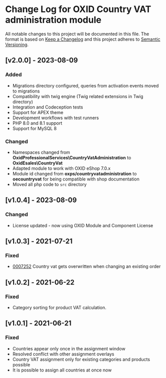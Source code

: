 # Change Log for OXID Country VAT administration module

All notable changes to this project will be documented in this file.
The format is based on [Keep a Changelog](http://keepachangelog.com/)
and this project adheres to [Semantic Versioning](http://semver.org/).

## [v2.0.0] - 2023-08-09

### Added
- Migrations directory configured, queries from activation events moved to migrations
- Compatibility with twig engine (Twig related extensions in Twig directory)
- Integration and Codeception tests
- Support for APEX theme
- Development workflows with test runners
- PHP 8.0 and 8.1 support
- Support for MySQL 8

### Changed
- Namespaces changed from **OxidProfessionalServices\CountryVatAdministration** to **OxidEsales\CountryVat**
- Adapted module to work with OXID eShop 7.0.x
- Module id changed from **oxps/countryvatadministration** to **oecountryvat** for being compatible with shop documentation
- Moved all php code to `src` directory

## [v1.0.4] - 2023-08-09

### Changed
- License updated - now using OXID Module and Component License

## [v1.0.3] - 2021-07-21

### Fixed
- [0007252](https://bugs.oxid-esales.com/view.php?id=7252) Country vat gets overwritten when changing an existing order

## [v1.0.2] - 2021-06-22

### Fixed
- Category sorting for product VAT calculation.

## [v1.0.1] - 2021-06-21

### Fixed
- Countries appear only once in the assignment window 
- Resolved conflict with other assignment overlays   
- Country VAT assignment only for existing categories and products possible
- It is possible to assign all countries at once now
